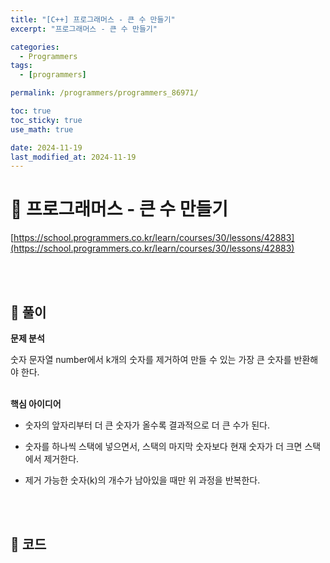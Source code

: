 ```yaml
---
title: "[C++] 프로그래머스 - 큰 수 만들기"
excerpt: "프로그래머스 - 큰 수 만들기"

categories:
  - Programmers
tags:
  - [programmers]

permalink: /programmers/programmers_86971/

toc: true
toc_sticky: true
use_math: true

date: 2024-11-19
last_modified_at: 2024-11-19
---
```


# 🔐 프로그래머스 - 큰 수 만들기

[https://school.programmers.co.kr/learn/courses/30/lessons/42883](https://school.programmers.co.kr/learn/courses/30/lessons/42883)

<br><br>

## 🔑 풀이

**문제 분석**

숫자 문자열 number에서 k개의 숫자를 제거하여 만들 수 있는 가장 큰 숫자를 반환해야 한다. <br><br>

**핵심 아이디어**

- 숫자의 앞자리부터 더 큰 숫자가 올수록 결과적으로 더 큰 수가 된다.

- 숫자를 하나씩 스택에 넣으면서, 스택의 마지막 숫자보다 현재 숫자가 더 크면 스택에서 제거한다.

- 제거 가능한 숫자(k)의 개수가 남아있을 때만 위 과정을 반복한다.

<br><br>

## 🧩 코드

<script src="https://gist.github.com/jinwoojwa/ff11947a7c4f1e6d2c91210633cc253e.js"></script>